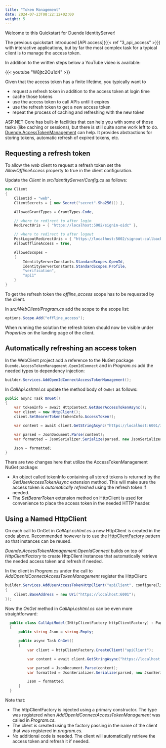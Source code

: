 ```yaml
---
title: "Token Management"
date: 2024-07-23T08:22:12+02:00
weight: 5
---
```


Welcome to this Quickstart for Duende IdentityServer!

The previous quickstart introduced [API access]({{< ref "3_api_access" >}}) with interactive applications, but by far the most complex task for a typical client is to manage the access token.

In addition to the written steps below a YouTube video is available:

{{< youtube "W8jtc2Ou1d4" >}}

Given that the access token has a finite lifetime, you typically want to

- request a refresh token in addition to the access token at login time
- cache those tokens
- use the access token to call APIs until it expires
- use the refresh token to get a new access token
- repeat the process of caching and refreshing with the new token

ASP.NET Core has built-in facilities that can help you with some of those tasks
(like caching or sessions), but there is still quite some work left to do.
[Duende.AccessTokenManagement](https://github.com/DuendeSoftware/Duende.AccessTokenManagement/wiki)
can help. It provides abstractions for storing tokens, automatic refresh of expired tokens, etc.

## Requesting a refresh token

To allow the _web_ client to request a refresh token set the _AllowOfflineAccess_ property to true in the client configuration.

Update the _Client_ in _src/IdentityServer/Config.cs_ as follows:

```cs
new Client
{
    ClientId = "web",
    ClientSecrets = { new Secret("secret".Sha256()) },

    AllowedGrantTypes = GrantTypes.Code,

    // where to redirect to after login
    RedirectUris = { "https://localhost:5002/signin-oidc" },

    // where to redirect to after logout
    PostLogoutRedirectUris = { "https://localhost:5002/signout-callback-oidc" },
    AllowOfflineAccess = true,

    AllowedScopes =
    {
        IdentityServerConstants.StandardScopes.OpenId,
        IdentityServerConstants.StandardScopes.Profile,
        "verification",
        "api1"
    }
}
```

To get the refresh token the _offline_access_ scope has to be requested by the client.

In _src/WebClient/Program.cs_ add the scope to the scope list:

```cs
options.Scope.Add("offline_access");
```

When running the solution the refresh token should now be visible under _Properties_ on the landing page of the client.

## Automatically refreshing an access token

In the WebClient project add a reference to the NuGet package `Duende.AccessTokenManagement.OpenIdConnect` and in _Program.cs_ add the needed types to dependency injection:

```cs
builder.Services.AddOpenIdConnectAccessTokenManagement();
```

In _CallApi.cshtml.cs_ update the method body of `OnGet` as follows:

```cs
public async Task OnGet()
{
    var tokenInfo = await HttpContext.GetUserAccessTokenAsync();
    var client = new HttpClient();
    client.SetBearerToken(tokenInfo.AccessToken!);

    var content = await client.GetStringAsync("https://localhost:6001/identity");

    var parsed = JsonDocument.Parse(content);
    var formatted = JsonSerializer.Serialize(parsed, new JsonSerializerOptions { WriteIndented = true });

    Json = formatted;
}
```

There are two changes here that utilize the AccessTokenManagement NuGet package:

- An object called tokenInfo containing all stored tokens is returned by the _GetUserAccessTokenAsync_ extension method. This will make sure the access token is _automatically refreshed_ using the refresh token if needed.
- The _SetBearerToken_ extension method on HttpClient is used for convenience to place the access token in the needed HTTP header.

## Using a Named HttpClient

On each call to OnGet in _CallApi.cshtml.cs_ a new HttpClient is created in the code above. Recommended however is to use the [HttpClientFactory](https://learn.microsoft.com/en-us/dotnet/core/extensions/httpclient-factory) pattern so that instances can be reused.

*Duende.AccessTokenManagement.OpenIdConnect* builds on top of _HttpClientFactory_ to create HttpClient instances that automatically retrieve the needed access token and refresh if needed.

In the client in _Program.cs_ under the call to _AddOpenIdConnectAccessTokenManagement_ register the HttpClient:

```cs
builder.Services.AddUserAccessTokenHttpClient("apiClient", configureClient: client =>
{
    client.BaseAddress = new Uri("https://localhost:6001");
});
```

Now the _OnGet_ method in _CallApi.cshtml.cs_ can be even more straightforward:

```cs
  public class CallApiModel(IHttpClientFactory httpClientFactory) : PageModel
  {
      public string Json = string.Empty;

      public async Task OnGet()
      {
          var client = httpClientFactory.CreateClient("apiClient");

          var content = await client.GetStringAsync("https://localhost:6001/identity");

          var parsed = JsonDocument.Parse(content);
          var formatted = JsonSerializer.Serialize(parsed, new JsonSerializerOptions { WriteIndented = true });

          Json = formatted;
      }
  }
```

Note that:

- The httpClientFactory is injected using a primary constructor. The type was registered when _AddOpenIdConnectAccessTokenManagement_ was called in _Program.cs_.
- The client is created using the factory passing in the name of the client that was registered in _program.cs_.
- No additional code is needed. The client will automatically retrieve the access token and refresh it if needed.
